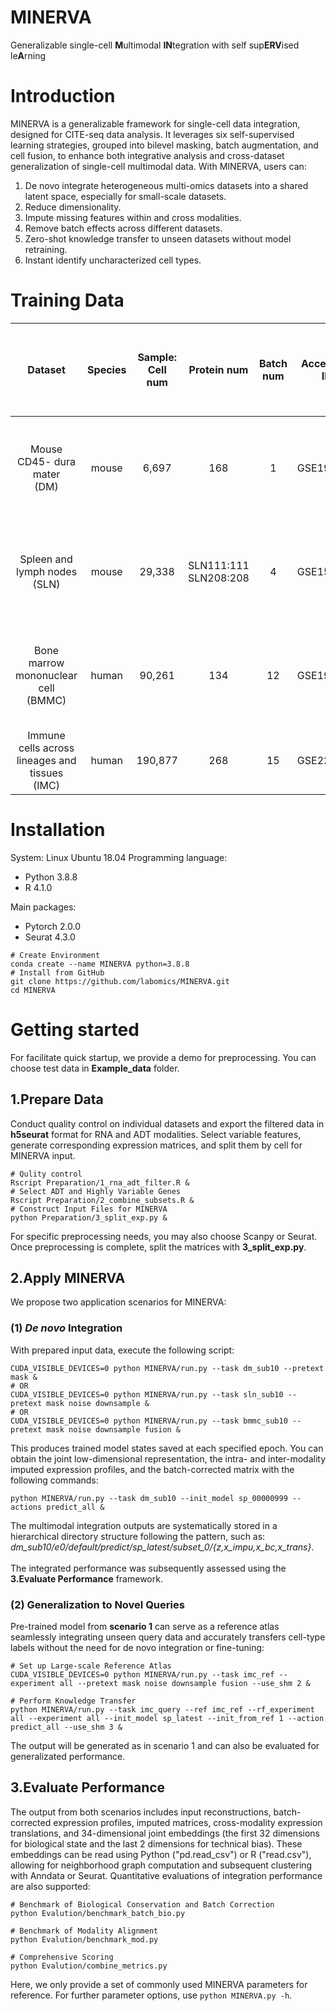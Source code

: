 # MINERVA
Generalizable single-cell **M**ultimodal **IN**tegration with self sup**ERV**ised le**A**rning

# Introduction
MINERVA is a generalizable framework for single-cell data integration, designed for CITE-seq data analysis. It leverages six self-supervised learning strategies, grouped into bilevel masking, batch augmentation, and cell fusion, to enhance both integrative analysis and cross-dataset generalization of single-cell multimodal data. With MINERVA, users can:

1. De novo integrate heterogeneous multi-omics datasets into a shared latent space, especially for small-scale datasets.
2. Reduce dimensionality.
3. Impute missing features within and cross modalities.
4. Remove batch effects across different datasets.
5. Zero-shot knowledge transfer to unseen datasets without model retraining.
6. Instant identify uncharacterized cell types.

# Training Data
|             Dataset           |  Species  | Sample: Cell num  |  Protein num  |  Batch num  |  Accession ID  |     Sample ratio: cell num for _de novo_ training   |
|             :-----:           |   :---:   |      :----:       |    :----:     |    :----:   |    :----:      |                       :----                       |
|    Mouse CD45- dura mater<br>(DM)    |   mouse   |      6,697    |      168      |      1      |   GSE191075    |10%: 664<br>20%: 1,336<br>50%: 3,346<br>100%: 6,697|
|    Spleen and lymph nodes<br>(SLN)   |   mouse   |     29,338    |SLN111:111<br>SLN208:208|      4      |   GSE150599    |10%: 2,339<br>20%: 4,678<br>50%: 11,731<br>100%: 23,470|
|Bone marrow<br>mononuclear cell<br>(BMMC)|   human   |  90,261  |     134     |     12      |   GSE194122    |10%: 5,893<br>20%: 17,840<br>50%: 29,975<br>100%: 60,155|
|Immune cells across lineages and tissues<br>(IMC)|   human   |  190,877  |     268     |     15      |   GSE229791    |                           -                       |
 
# Installation
System: Linux Ubuntu 18.04
Programming language:<br>
- Python 3.8.8
- R 4.1.0

Main packages:
- Pytorch 2.0.0
- Seurat 4.3.0

```
# Create Environment
conda create --name MINERVA python=3.8.8
# Install from GitHub
git clone https://github.com/labomics/MINERVA.git
cd MINERVA
```

# Getting started
For facilitate quick startup, we provide a demo for preprocessing. You can choose test data in **Example_data** folder.

## 1.Prepare Data
Conduct quality control on individual datasets and export the filtered data in **h5seurat** format for RNA and ADT modalities. Select variable features, generate corresponding expression matrices, and split them by cell for MINERVA input.  
  
```
# Qulity control
Rscript Preparation/1_rna_adt_filter.R &
# Select ADT and Highly Variable Genes
Rscript Preparation/2_combine_subsets.R &
# Construct Input Files for MINERVA
python Preparation/3_split_exp.py &
```
For specific preprocessing needs, you may also choose Scanpy or Seurat. Once preprocessing is complete, split the matrices with **3_split_exp.py**.  

## 2.Apply MINERVA
We propose two application scenarios for MINERVA:
### (1) _De novo_ Integration  
   With prepared input data, execute the following script:
   ```
   CUDA_VISIBLE_DEVICES=0 python MINERVA/run.py --task dm_sub10 --pretext mask &
   # OR
   CUDA_VISIBLE_DEVICES=0 python MINERVA/run.py --task sln_sub10 --pretext mask noise downsample &
   # OR
   CUDA_VISIBLE_DEVICES=0 python MINERVA/run.py --task bmmc_sub10 --pretext mask noise downsample fusion &
   ```
   This produces trained model states saved at each specified epoch. You can obtain the joint low-dimensional representation, the intra- and inter-modality imputed expression profiles, and the batch-corrected matrix with the following commands:
   ```
   python MINERVA/run.py --task dm_sub10 --init_model sp_00000999 --actions predict_all &
   ```
   The multimodal integration outputs are systematically stored in a hierarchical directory structure following the pattern, such as: _dm_sub10/e0/default/predict/sp_latest/subset_0/{z,x_impu,x_bc,x_trans}_.<br>
   <br>
   The integrated performance was subsequently assessed using the **3.Evaluate Performance** framework.
   <br>
### (2) Generalization to Novel Queries  
   Pre-trained model from **scenario 1** can serve as a reference atlas seamlessly integrating unseen query data and accurately transfers cell-type labels without the need for de novo integration or fine-tuning:
   ```
   # Set up Large-scale Reference Atlas
   CUDA_VISIBLE_DEVICES=0 python MINERVA/run.py --task imc_ref --experiment all --pretext mask noise downsample fusion --use_shm 2 &

   # Perform Knowledge Transfer
   python MINERVA/run.py --task imc_query --ref imc_ref --rf_experiment all --experiment all --init_model sp_latest --init_from_ref 1 --action predict_all --use_shm 3 &
   ```
   The output will be generated as in scenario 1 and can also be evaluated for generalizated performance.  
   
## 3.Evaluate Performance
The output from both scenarios includes input reconstructions, batch-corrected expression profiles, imputed matrices, cross-modality expression translations, and 34-dimensional joint embeddings (the first 32 dimensions for biological state and the last 2 dimensions for technical bias). These embeddings can be read using Python ("pd.read_csv") or R ("read.csv"), allowing for neighborhood graph computation and subsequent clustering with Anndata or Seurat. Quantitative evaluations of integration performance are also supported:
```
# Benchmark of Biological Conservation and Batch Correction
python Evalution/benchmark_batch_bio.py

# Benchmark of Modality Alignment
python Evalution/benchmark_mod.py

# Comprehensive Scoring
python Evalution/combine_metrics.py
```
 
Here, we only provide a set of commonly used MINERVA parameters for reference. For further parameter options, use ```python MINERVA.py -h```.
